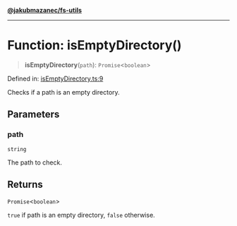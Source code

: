 [**@jakubmazanec/fs-utils**](../README.md)

---

# Function: isEmptyDirectory()

> **isEmptyDirectory**(`path`): `Promise`\<`boolean`\>

Defined in:
[isEmptyDirectory.ts:9](https://github.com/jakubmazanec/tools/blob/f779e75b9ef98389e12e52575295bd1ef364daca/packages/fs-utils/source/isEmptyDirectory.ts#L9)

Checks if a path is an empty directory.

## Parameters

### path

`string`

The path to check.

## Returns

`Promise`\<`boolean`\>

`true` if path is an empty directory, `false` otherwise.
